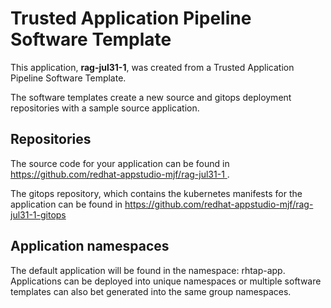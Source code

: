 # Trusted Application Pipeline Software Template

This application, **rag-jul31-1**, was created from a Trusted Application Pipeline Software Template.

The software templates create a new source and gitops deployment repositories with a sample source application. 

## Repositories

The source code for your application can be found in [https://github.com/redhat-appstudio-mjf/rag-jul31-1 ](https://github.com/redhat-appstudio-mjf/rag-jul31-1 ).
 
The gitops repository, which contains the kubernetes manifests for the application can be found in 
[https://github.com/redhat-appstudio-mjf/rag-jul31-1-gitops ](https://github.com/redhat-appstudio-mjf/rag-jul31-1-gitops ) 

## Application namespaces 

The default application will be found in the namespace: rhtap-app. Applications can be deployed into unique namespaces or multiple software templates can also bet generated into the same group namespaces.  